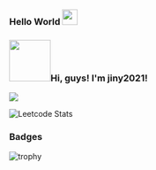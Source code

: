 ### Hello World <img src="https://media.giphy.com/media/hvRJCLFzcasrR4ia7z/giphy.gif" width="28px" height="28px" color="blue">

### <img src="https://cdn.dribbble.com/users/2287419/screenshots/8484902/hello.gif" width=75>Hi, guys! I'm jiny2021!

![](https://komarev.com/ghpvc/?username=jiny2021&color=green)

![Leetcode Stats](https://leetcard.jacoblin.cool/SKUNKERONI?theme=wtf&font=Sixtyfour%202&ext=contest)

### Badges
![trophy](https://github-profile-trophy.vercel.app/?username=SKUNKERONI)
